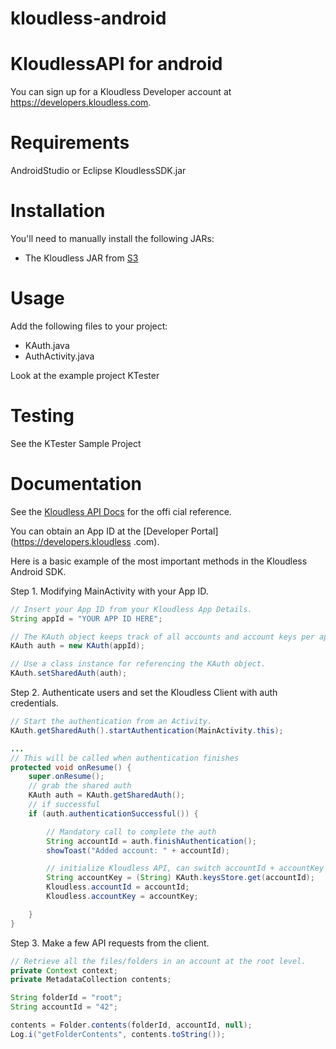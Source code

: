 kloudless-android
==============
# KloudlessAPI for android

You can sign up for a Kloudless Developer account at https://developers.kloudless.com.

Requirements
============
AndroidStudio or Eclipse
KloudlessSDK.jar

Installation
============

You'll need to manually install the following JARs:

* The Kloudless JAR from [S3](https://s3-us-west-2.amazonaws.com/kloudless-static-assets/p/platform/sdk/kloudless-java-0.1.6.jar)

Usage
=====
Add the following files to your project:

* KAuth.java
* AuthActivity.java

Look at the example project KTester

Testing
=======
See the KTester Sample Project


Documentation
=======
See the [Kloudless API Docs](https://developers.kloudless.com/docs) for the offi
cial reference.

You can obtain an App ID at the [Developer Portal](https://developers.kloudless
.com).

Here is a basic example of the most important methods in the Kloudless Android SDK.

Step 1. Modifying MainActivity with your App ID.

```java
// Insert your App ID from your Kloudless App Details.
String appId = "YOUR APP ID HERE";

// The KAuth object keeps track of all accounts and account keys per application.
KAuth auth = new KAuth(appId);

// Use a class instance for referencing the KAuth object.
KAuth.setSharedAuth(auth);
```

Step 2. Authenticate users and set the Kloudless Client with auth credentials.

```java
// Start the authentication from an Activity.
KAuth.getSharedAuth().startAuthentication(MainActivity.this);

...
// This will be called when authentication finishes
protected void onResume() {
    super.onResume();
    // grab the shared auth
    KAuth auth = KAuth.getSharedAuth();
    // if successful
    if (auth.authenticationSuccessful()) {

        // Mandatory call to complete the auth
        String accountId = auth.finishAuthentication();
        showToast("Added account: " + accountId);

        // initialize Kloudless API, can switch accountId + accountKey later
        String accountKey = (String) KAuth.keysStore.get(accountId);
        Kloudless.accountId = accountId;
        Kloudless.accountKey = accountKey;

    }
}
```

Step 3. Make a few API requests from the client.

```java
// Retrieve all the files/folders in an account at the root level.
private Context context;
private MetadataCollection contents;

String folderId = "root";
String accountId = "42";

contents = Folder.contents(folderId, accountId, null);
Log.i("getFolderContents", contents.toString());
```

